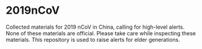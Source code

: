 # 2019nCoV
Collected materials for 2019 nCoV in China, calling for high-level alerts.
None of these materials are official. Please take care while inspecting these materials. This repository is used to raise alerts for elder generations.
